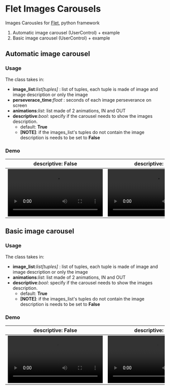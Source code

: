# Flet Images Carousels 
Images Carousles for [Flet](https://github.com/flet-dev/flet), python framework
1) Automatic image carousel (UserControl) + example
2) Basic image carousel (UserControl) + example

## Automatic image carousel 
### Usage
The class takes in:
- **image_list**:*list[tuples]* : list of tuples, each tuple is made of image and image description or only the image
- **perseverace_time**:*float* : seconds of each image perseverance on screen
- **animations**:*list*: list made of 2 animations, IN and OUT
- **descriptive**:*bool*: specify if the carousel needs to show the images description. 
    - default: **True**
    - **[**NOTE**]**: if the images_list's tuples do not contain the image description is needs to be set to **False**

### Demo

descriptive: False |  descriptive: True
:-: | :-:
<video src="https://user-images.githubusercontent.com/81587335/218256446-d8d1be25-7bdf-476a-9dd3-85588b4ba829.mov"> | <video src="https://user-images.githubusercontent.com/81587335/218256505-f1ef25c9-6d95-402f-af00-ecbb99e9c623.mov">

## Basic image carousel 
### Usage
The class takes in:
- **image_list**:*list[tuples]* : list of tuples, each tuple is made of image and image description or only the image
- **animations**:*list*: list made of 2 animations, IN and OUT
- **descriptive**:*bool*: specify if the carousel needs to show the images description. 
    - default: **True**
    - **[**NOTE**]**: if the images_list's tuples do not contain the image description is needs to be set to **False**

### Demo

descriptive: False |  descriptive: True
:-: | :-:
<video src="https://user-images.githubusercontent.com/81587335/218309667-6deb3d16-3468-4e50-bb3c-04763cad58b5.mov"> | <video src="https://user-images.githubusercontent.com/81587335/218309606-84b01e40-976e-460b-95f2-3f4a5ffd0496.mov">
